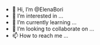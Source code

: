 - 👋 Hi, I’m @ElenaBori
- 👀 I’m interested in ...
- 🌱 I’m currently learning ...
- 💞️ I’m looking to collaborate on ...
- 📫 How to reach me ...

<!---
ElenaBori/ElenaBori is a ✨ special ✨ repository because its `README.md` (this file) appears on your GitHub profile.
You can click the Preview link to take a look at your changes.
--->
